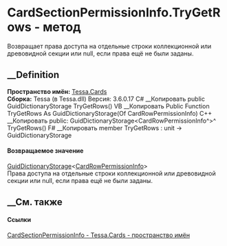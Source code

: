 # CardSectionPermissionInfo.TryGetRows - метод
Возвращает права доступа на отдельные строки коллекционной или древовидной
секции или null, если права ещё не были заданы.
## __Definition
 **Пространство имён:** [Tessa.Cards](N_Tessa_Cards.htm)  
 **Сборка:** Tessa (в Tessa.dll) Версия: 3.6.0.17
C# __Копировать
     public GuidDictionaryStorage<CardRowPermissionInfo> TryGetRows()
VB __Копировать
     Public Function TryGetRows As GuidDictionaryStorage(Of CardRowPermissionInfo)
C++ __Копировать
     public:
    GuidDictionaryStorage<CardRowPermissionInfo^>^ TryGetRows()
F# __Копировать
     member TryGetRows : unit -> GuidDictionaryStorage<CardRowPermissionInfo> 
#### Возвращаемое значение
[GuidDictionaryStorage](T_Tessa_Platform_Storage_GuidDictionaryStorage_1.htm)<[CardRowPermissionInfo](T_Tessa_Cards_CardRowPermissionInfo.htm)>  
Права доступа на отдельные строки коллекционной или древовидной секции или
null, если права ещё не были заданы.
## __См. также
#### Ссылки
[CardSectionPermissionInfo - ](T_Tessa_Cards_CardSectionPermissionInfo.htm)
[Tessa.Cards - пространство имён](N_Tessa_Cards.htm)
